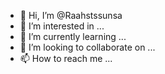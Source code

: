 - 👋 Hi, I’m @Raahstssunsa
- 👀 I’m interested in ...
- 🌱 I’m currently learning ...
- 💞️ I’m looking to collaborate on ...
- 📫 How to reach me ...

<!---
Raahstssunsa/Raahstssunsa is a ✨ special ✨ repository because its `README.md` (this file) appears on your GitHub profile.
You can click the Preview link to take a look at your changes.
--->
